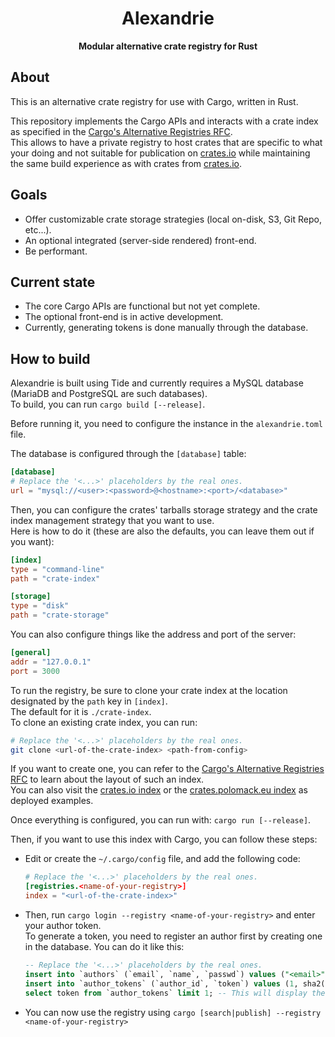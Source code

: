 <div align=center><h1>Alexandrie</h1></div>
<div align=center><strong>Modular alternative crate registry for Rust</strong></div>

About
-----

This is an alternative crate registry for use with Cargo, written in Rust.

This repository implements the Cargo APIs and interacts with a crate index as specified in the [Cargo's Alternative Registries RFC].  
This allows to have a private registry to host crates that are specific to what your doing and not suitable for publication on [crates.io] while maintaining the same build experience as with crates from [crates.io].  

[crates.io]: https://crates.io
[Cargo's Alternative Registries RFC]: https://github.com/rust-lang/rfcs/blob/master/text/2141-alternative-registries.md#registry-index-format-specification

Goals
-----

- Offer customizable crate storage strategies (local on-disk, S3, Git Repo, etc...).
- An optional integrated (server-side rendered) front-end.
- Be performant.

Current state
-------------

- The core Cargo APIs are functional but not yet complete.
- The optional front-end is in active development.
- Currently, generating tokens is done manually through the database.

How to build
------------

Alexandrie is built using Tide and currently requires a MySQL database (MariaDB and PostgreSQL are such databases).  
To build, you can run `cargo build [--release]`.  

Before running it, you need to configure the instance in the `alexandrie.toml` file.

The database is configured through the `[database]` table:

```toml
[database]
# Replace the '<...>' placeholders by the real ones.
url = "mysql://<user>:<password>@<hostname>:<port>/<database>"
```

Then, you can configure the crates' tarballs storage strategy and the crate index management strategy that you want to use.  
Here is how to do it (these are also the defaults, you can leave them out if you want):

```toml
[index]
type = "command-line"
path = "crate-index"

[storage]
type = "disk"
path = "crate-storage"
```

You can also configure things like the address and port of the server:

```toml
[general]
addr = "127.0.0.1"
port = 3000
```

To run the registry, be sure to clone your crate index at the location designated by the `path` key in `[index]`.  
The default for it is `./crate-index`.  
To clone an existing crate index, you can run:

```bash
# Replace the '<...>' placeholders by the real ones.
git clone <url-of-the-crate-index> <path-from-config>
```

If you want to create one, you can refer to the [Cargo's Alternative Registries RFC] to learn about the layout of such an index.  
You can also visit the [crates.io index] or the [crates.polomack.eu index] as deployed examples.  

[crates.io index]: https://github.com/rust-lang/crates.io-index
[crates.polomack.eu index]: https://github.com/Hirevo/alexandrie-index

Once everything is configured, you can run with: `cargo run [--release]`.

Then, if you want to use this index with Cargo, you can follow these steps:

- Edit or create the `~/.cargo/config` file, and add the following code:
  ```toml
  # Replace the '<...>' placeholders by the real ones.
  [registries.<name-of-your-registry>]
  index = "<url-of-the-crate-index>"
  ```
- Then, run `cargo login --registry <name-of-your-registry>` and enter your author token.  
  To generate a token, you need to register an author first by creating one in the database.
  You can do it like this:
  ```sql
  -- Replace the '<...>' placeholders by the real ones.
  insert into `authors` (`email`, `name`, `passwd`) values ("<email>", "<displayable-name>", sha2("<passwd>", 512));
  insert into `author_tokens` (`author_id`, `token`) values (1, sha2(concat(now(), rand(), uuid()), 512));
  select token from `author_tokens` limit 1; -- This will display the token back to you.
  ```
- You can now use the registry using `cargo [search|publish] --registry <name-of-your-registry>`
